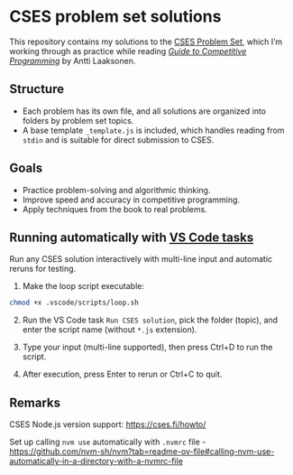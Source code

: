 # CSES problem set solutions

This repository contains my solutions to the [CSES Problem Set](https://cses.fi/problemset/), which I’m working through as practice while reading [_Guide to Competitive Programming_](https://a.co/d/becTpe3) by Antti Laaksonen.

## Structure

- Each problem has its own file, and all solutions are organized into folders by problem set topics.
- A base template `_template.js` is included, which handles reading from `stdin` and is suitable for direct submission to CSES.

## Goals

- Practice problem-solving and algorithmic thinking.
- Improve speed and accuracy in competitive programming.
- Apply techniques from the book to real problems.

## Running automatically with [VS Code tasks](https://code.visualstudio.com/docs/debugtest/tasks)

Run any CSES solution interactively with multi-line input and automatic reruns for testing.

1. Make the loop script executable:

```bash
chmod +x .vscode/scripts/loop.sh
```

2. Run the VS Code task `Run CSES solution`, pick the folder (topic), and enter the script name (without `*.js` extension).

3. Type your input (multi-line supported), then press Ctrl+D to run the script.

4. After execution, press Enter to rerun or Ctrl+C to quit.

## Remarks

CSES Node.js version support: https://cses.fi/howto/

Set up calling `nvm use` automatically with `.nvmrc` file - https://github.com/nvm-sh/nvm?tab=readme-ov-file#calling-nvm-use-automatically-in-a-directory-with-a-nvmrc-file
